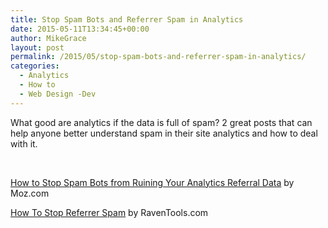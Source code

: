 ```yaml
---
title: Stop Spam Bots and Referrer Spam in Analytics
date: 2015-05-11T13:34:45+00:00
author: MikeGrace
layout: post
permalink: /2015/05/stop-spam-bots-and-referrer-spam-in-analytics/
categories:
  - Analytics
  - How to
  - Web Design -Dev
---
```

What good are analytics if the data is full of spam? 2 great posts that can help anyone better understand spam in their site analytics and how to deal with it.

&nbsp;

[How to Stop Spam Bots from Ruining Your Analytics Referral Data](https://moz.com/blog/how-to-stop-spam-bots-from-ruining-your-analytics-referral-data) by Moz.com

[How To Stop Referrer Spam](http://blog.raventools.com/stop-referrer-spam/) by RavenTools.com